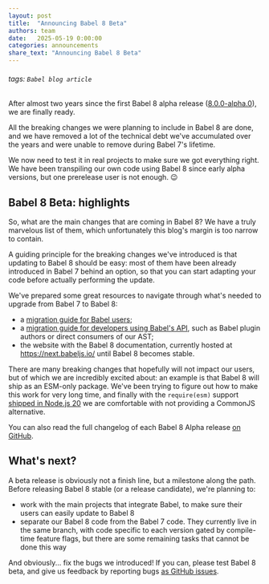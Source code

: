 ```yaml
---
layout: post
title:  "Announcing Babel 8 Beta"
authors: team
date:   2025-05-19 0:00:00
categories: announcements
share_text: "Announcing Babel 8 Beta"
---
```


###### tags: `Babel blog article`

After almost two years since the first Babel 8 alpha release ([8.0.0-alpha.0](https://github.com/babel/babel/releases/tag/v8.0.0-alpha.0)), we are finally ready.

All the breaking changes we were planning to include in Babel 8 are done, and we have removed a lot of the technical debt we've accumulated over the years and were unable to remove during Babel 7's lifetime.

We now need to test it in real projects to make sure we got everything right. We have been transpiling our own code using Babel 8 since early alpha versions, but one prerelease user is not enough. 😉

<!-- truncate -->

## Babel 8 Beta: highlights

So, what are the main changes that are coming in Babel 8? We have a truly marvelous list of them, which unfortunately this blog's margin is too narrow to contain. <!-- https://en.wikipedia.org/wiki/Fermat%27s_Last_Theorem#Fermat's_conjecture -->

A guiding principle for the breaking changes we've introduced is that updating to Babel 8 should be easy: most of them have been already introduced in Babel 7 behind an option, so that you can start adapting your code before actually performing the update.

We've prepared some great resources to navigate through what's needed to upgrade from Babel 7 to Babel 8:
- a [migration guide for Babel users](https://next.babeljs.io/docs/v8-migration);
- a [migration guide for developers using Babel's API](https://next.babeljs.io/docs/v8-migration-api), such as Babel plugin authors or direct consumers of our AST;
- the website with the Babel 8 documentation, currently hosted at https://next.babeljs.io/ until Babel 8 becomes stable.

There are many breaking changes that hopefully will not impact our users, but of which we are incredibly excited about: an example is that Babel 8 will ship as an ESM-only package. We've been trying to figure out how to make this work for very long time, and finally with the `require(esm)` support [shipped in Node.js 20](https://nodejs.org/api/modules.html#loading-ecmascript-modules-using-require) we are comfortable with not providing a CommonJS alternative.

You can also read the full changelog of each Babel 8 Alpha release [on GitHub](https://github.com/babel/babel/blob/main/.github/CHANGELOG-v8.md).

## What's next?

A beta release is obviously not a finish line, but a milestone along the path. Before releasing Babel 8 stable (or a release candidate), we're planning to:
- work with the main projects that integrate Babel, to make sure their users can easily update to Babel 8
- separate our Babel 8 code from the Babel 7 code. They currently live in the same branch, with code specific to each version gated by compile-time feature flags, but there are some remaining tasks that cannot be done this way

And obviously... fix the bugs we introduced! If you can, please test Babel 8 beta, and give us feedback by reporting bugs [as GitHub issues](https://github.com/babel/babel/issues/new?template=bug_report.yml).
